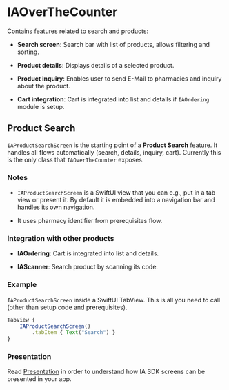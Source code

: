 # IAOverTheCounter

Contains features related to search and products:

*   **Search screen**: Search bar with list of products, allows filtering and sorting.
    
*   **Product details**: Displays details of a selected product.
    
*   **Product inquiry**: Enables user to send E-Mail to pharmacies and inquiry about the product.
    
*   **Cart integration**: Cart is integrated into list and details if `IAOrdering` module is setup.
    

## Product Search

`IAProductSearchScreen` is the starting point of a **Product Search** feature. It handles all flows automatically (search, details, inquiry, cart). Currently this is the only class that `IAOverTheCounter` exposes.

### **Notes**

*   `IAProductSearchScreen` is a SwiftUI view that you can e.g., put in a tab view or present it. By default it is embedded into a navigation bar and handles its own navigation.
    
*   It uses pharmacy identifier from prerequisites flow.
    

### Integration with other products

*   **IAOrdering**: Cart is integrated into list and details.
    
*   **IAScanner**: Search product by scanning its code.
    

### Example

`IAProductSearchScreen` inside a SwiftUI TabView. This is all you need to call (other than setup code and prerequisites).

```javascript
TabView {   
    IAProductSearchScreen()
        .tabItem { Text("Search") }
}

```

### Presentation
Read [Presentation](./Presentation.md) in order to understand how IA SDK screens can be presented in your app.  
